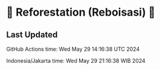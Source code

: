 
# 🌳 Reforestation (Reboisasi) 🌲

## Last Updated

GitHub Actions time: Wed May 29 14:16:38 UTC 2024

Indonesia/Jakarta time: Wed May 29 21:16:38 WIB 2024
